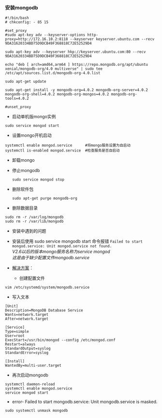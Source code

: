 ### 安装mongodb

```
#!/bin/bash
# chkconfig: - 85 15

#set_proxy
#sudo apt-key adv --keyserver-options http-proxy=http://172.16.10.2:8118 --keyserver keyserver.ubuntu.com --recv 9DA31620334BD75D9DCB49F368818C72E52529D4

sudo apt-key adv --keyserver hkp://keyserver.ubuntu.com:80 --recv 9DA31620334BD75D9DCB49F368818C72E52529D4

echo "deb [ arch=amd64,arm64 ] https://repo.mongodb.org/apt/ubuntu xenial/mongodb-org/4.0 multiverse" | sudo tee /etc/apt/sources.list.d/mongodb-org-4.0.list

sudo apt-get update

sudo apt-get install -y mongodb-org=4.0.2 mongodb-org-server=4.0.2 mongodb-org-shell=4.0.2 mongodb-org-mongos=4.0.2 mongodb-org-tools=4.0.2

#unset_proxy
```

- 启动单机版mongo实例

```
sudo service mongod start
```

- 设置mongo开机启动

```
systemctl enable mongod.service      #将mongo服务设置为自启动
systemctl is-enabled mongod.service  #检查服务是否自启动
```

- 卸载mongo

- 停止mongodb  
  
    ```
    sudo service mongod stop
    ```
    
    
    
- 删除软件包  
  
    ```
    sudo apt-get purge mongodb-org
    ```
    
    
    
- 删除数据目录

```
sudo rm -r /var/log/mongodb  
sudo rm -r /var/lib/mongodb

```

- 安装中遇到的问题

- 安装后使用 sudo service mongodb start 命令报错 `Failed to start mongod.service: Unit mongod.service not found.`  
    _V2.6以后的版本mongo服务名称为service mongod_  
    _这是由于缺少配置文件mongodb.service_
    
- [解决方案](https://www.cnblogs.com/alan2kat/p/7771635.html)：
  
    - 创建配置文件

```
vim /etc/systemd/system/mongodb.service
```

- 写入文本

```
[Unit]
Description=MongoDB Database Service
Wants=network.target
After=network.target

[Service]
Type=simple
User=root
ExecStart=/usr/bin/mongod --config /etc/mongod.conf
Restart=always
StandardOutput=syslog
StandardError=syslog

[Install]
WantedBy=multi-user.target
```

- 再次启动mongodb

```
systemctl daemon-reload
systemctl enable mongod.service
service mongod start
```

- error- Failed to start mongodb.service: Unit mongodb.service is masked.

```
sudo systemctl unmask mongodb
```
